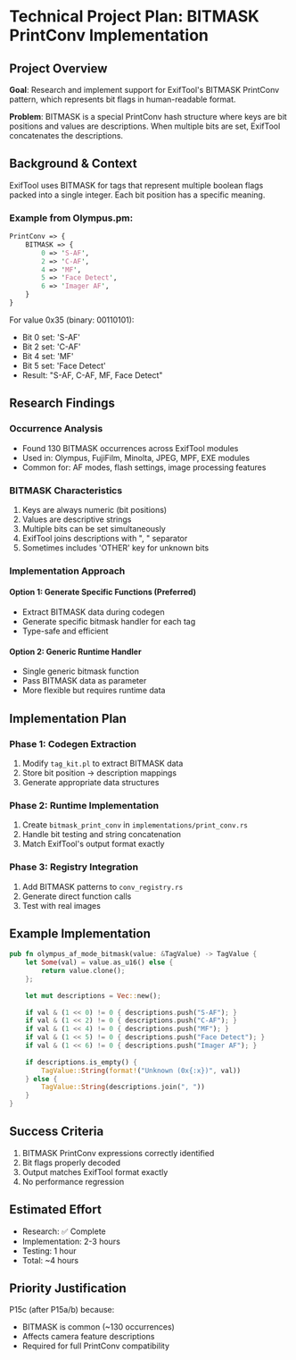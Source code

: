 # Technical Project Plan: BITMASK PrintConv Implementation

## Project Overview

**Goal**: Research and implement support for ExifTool's BITMASK PrintConv pattern, which represents bit flags in human-readable format.

**Problem**: BITMASK is a special PrintConv hash structure where keys are bit positions and values are descriptions. When multiple bits are set, ExifTool concatenates the descriptions.

## Background & Context

ExifTool uses BITMASK for tags that represent multiple boolean flags packed into a single integer. Each bit position has a specific meaning.

### Example from Olympus.pm:
```perl
PrintConv => {
    BITMASK => {
        0 => 'S-AF',
        2 => 'C-AF', 
        4 => 'MF',
        5 => 'Face Detect',
        6 => 'Imager AF',
    }
}
```

For value 0x35 (binary: 00110101):
- Bit 0 set: 'S-AF'
- Bit 2 set: 'C-AF'
- Bit 4 set: 'MF'
- Bit 5 set: 'Face Detect'
- Result: "S-AF, C-AF, MF, Face Detect"

## Research Findings

### Occurrence Analysis
- Found 130 BITMASK occurrences across ExifTool modules
- Used in: Olympus, FujiFilm, Minolta, JPEG, MPF, EXE modules
- Common for: AF modes, flash settings, image processing features

### BITMASK Characteristics
1. Keys are always numeric (bit positions)
2. Values are descriptive strings
3. Multiple bits can be set simultaneously
4. ExifTool joins descriptions with ", " separator
5. Sometimes includes 'OTHER' key for unknown bits

### Implementation Approach

#### Option 1: Generate Specific Functions (Preferred)
- Extract BITMASK data during codegen
- Generate specific bitmask handler for each tag
- Type-safe and efficient

#### Option 2: Generic Runtime Handler
- Single generic bitmask function
- Pass BITMASK data as parameter
- More flexible but requires runtime data

## Implementation Plan

### Phase 1: Codegen Extraction
1. Modify `tag_kit.pl` to extract BITMASK data
2. Store bit position -> description mappings
3. Generate appropriate data structures

### Phase 2: Runtime Implementation
1. Create `bitmask_print_conv` in `implementations/print_conv.rs`
2. Handle bit testing and string concatenation
3. Match ExifTool's output format exactly

### Phase 3: Registry Integration
1. Add BITMASK patterns to `conv_registry.rs`
2. Generate direct function calls
3. Test with real images

## Example Implementation

```rust
pub fn olympus_af_mode_bitmask(value: &TagValue) -> TagValue {
    let Some(val) = value.as_u16() else {
        return value.clone();
    };
    
    let mut descriptions = Vec::new();
    
    if val & (1 << 0) != 0 { descriptions.push("S-AF"); }
    if val & (1 << 2) != 0 { descriptions.push("C-AF"); }
    if val & (1 << 4) != 0 { descriptions.push("MF"); }
    if val & (1 << 5) != 0 { descriptions.push("Face Detect"); }
    if val & (1 << 6) != 0 { descriptions.push("Imager AF"); }
    
    if descriptions.is_empty() {
        TagValue::String(format!("Unknown (0x{:x})", val))
    } else {
        TagValue::String(descriptions.join(", "))
    }
}
```

## Success Criteria

1. BITMASK PrintConv expressions correctly identified
2. Bit flags properly decoded
3. Output matches ExifTool format exactly
4. No performance regression

## Estimated Effort

- Research: ✅ Complete
- Implementation: 2-3 hours
- Testing: 1 hour
- Total: ~4 hours

## Priority Justification

P15c (after P15a/b) because:
- BITMASK is common (~130 occurrences)
- Affects camera feature descriptions
- Required for full PrintConv compatibility
